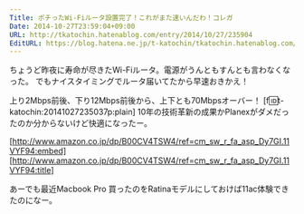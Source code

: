 ```yaml
---
Title: ポチったWi-Fiルータ設置完了！これがまた速いんだわ！コレガ
Date: 2014-10-27T23:59:04+09:00
URL: http://tkatochin.hatenablog.com/entry/2014/10/27/235904
EditURL: https://blog.hatena.ne.jp/t-katochin/tkatochin.hatenablog.com/atom/entry/8454420450070786946
---
```


ちょうど昨夜に寿命が尽きたWi-Fiルータ。電源がうんともすんとも言わなくなった。
でもナイスタイミングでルータ届いてたから早速おきかえ！

上り2Mbps前後、下り12Mbps前後から、上下とも70Mbpsオーバー！
[f:id:t-katochin:20141027235037p:plain]
10年の技術革新の成果かPlanexがダメだったのか分からないけど快適になったー。

[http://www.amazon.co.jp/dp/B00CV4TSW4/ref=cm_sw_r_fa_asp_Dy7GI.11VYF94:embed]
[http://www.amazon.co.jp/dp/B00CV4TSW4/ref=cm_sw_r_fa_asp_Dy7GI.11VYF94:title]

あーでも最近Macbook Pro 買ったのをRatinaモデルにしておけば11ac体験できたのになー。

